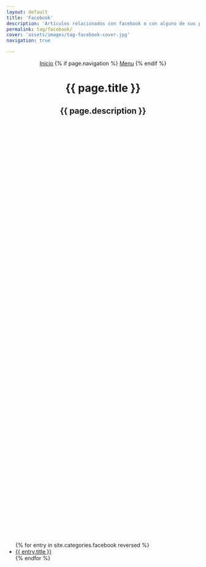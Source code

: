 ```yaml
---
layout: default
title: 'Facebook'
description: 'Artículos relacionados con facebook o con alguno de sus productos y servicios.'
permalink: tag/facebook/
cover: 'assets/images/tag-facebook-cover.jpg'
navigation: true

---
```


<header class="main-header {% if page.cover %}"
        style="height: 30vh;background-image: url({{ site.baseurl }}{{ page.cover }}) {% else %}no-cover{% endif %}">
        <div class="post-bg-adjust"></div>
    <nav class="main-nav overlay clearfix">
        <a class="home-button icon-arrow-left" href="{{ site.baseurl }}" ><span class="word">Inicio</span></a>
        {% if page.navigation %}
            <a class="menu-button icon-menu" href="#"><span class="word">Menu</span></a>
        {% endif %}
    </nav>
    <div class="vertical">
        <div class="main-header-content inner">
            <h1 class="page-title">{{ page.title }}</h1>
            <h2 class="page-description">{{ page.description }}</h2>
        </div>
    </div>
</header>

<main id="content" class="content category-tag" role="main">
      <ul>
        {% for entry in site.categories.facebook reversed %}
            <article class="tutorial">
            <li><a href="{{ site.baseurl }}{{ post.url | remove: '/' }}">{{ entry.title }}</a></li>
            </article>
        {% endfor %}
      </ul>
</main>